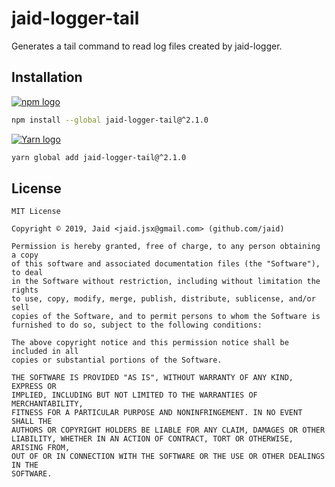# jaid-logger-tail


Generates a tail command to read log files created by jaid-logger.

## Installation
<a href='https://npmjs.com/package/jaid-logger-tail'><img alt='npm logo' src='https://github.com/Jaid/action-readme/raw/master/images/base-assets/npm.png'/></a>
```bash
npm install --global jaid-logger-tail@^2.1.0
```
<a href='https://yarnpkg.com/package/jaid-logger-tail'><img alt='Yarn logo' src='https://github.com/Jaid/action-readme/raw/master/images/base-assets/yarn.png'/></a>
```bash
yarn global add jaid-logger-tail@^2.1.0
```




## License
```text
MIT License

Copyright © 2019, Jaid <jaid.jsx@gmail.com> (github.com/jaid)

Permission is hereby granted, free of charge, to any person obtaining a copy
of this software and associated documentation files (the "Software"), to deal
in the Software without restriction, including without limitation the rights
to use, copy, modify, merge, publish, distribute, sublicense, and/or sell
copies of the Software, and to permit persons to whom the Software is
furnished to do so, subject to the following conditions:

The above copyright notice and this permission notice shall be included in all
copies or substantial portions of the Software.

THE SOFTWARE IS PROVIDED "AS IS", WITHOUT WARRANTY OF ANY KIND, EXPRESS OR
IMPLIED, INCLUDING BUT NOT LIMITED TO THE WARRANTIES OF MERCHANTABILITY,
FITNESS FOR A PARTICULAR PURPOSE AND NONINFRINGEMENT. IN NO EVENT SHALL THE
AUTHORS OR COPYRIGHT HOLDERS BE LIABLE FOR ANY CLAIM, DAMAGES OR OTHER
LIABILITY, WHETHER IN AN ACTION OF CONTRACT, TORT OR OTHERWISE, ARISING FROM,
OUT OF OR IN CONNECTION WITH THE SOFTWARE OR THE USE OR OTHER DEALINGS IN THE
SOFTWARE.
```

